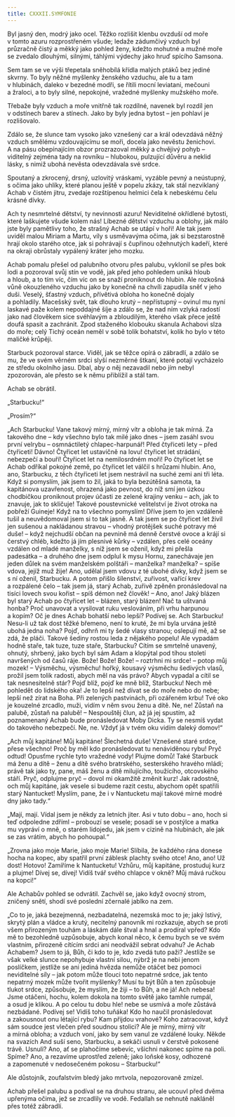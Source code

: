 ```yaml
---
title: CXXXII.SYMFONIE
---
```


Byl jasný den, modrý jako ocel. Těžko rozlišit klenbu ovzduší od moře v tomto azuru rozprostřeném všude; ledaže zádumčivý vzduch byl průzračně čistý a měkký jako pohled ženy, kdežto mohutné a mužné moře se zvedalo dlouhými, silnými, táhlými výdechy jako hruď spícího Samsona.

Sem tam se ve výši třepetala sněhobílá křídla malých ptáků bez jediné skvrny. To byly něžné myšlenky ženského vzduchu, ale tu a tam v hlubinách, daleko v bezedné modři, se řítili mocní leviatani, mečouni a žraloci, a to byly silné, nepokojné, vražedné myšlenky mužského moře.

Třebaže byly vzduch a moře vnitřně tak rozdílné, navenek byl rozdíl jen v odstínech barev a stínech. Jako by byly jedna bytost – jen pohlaví je rozlišovalo.

Zdálo se, že slunce tam vysoko jako vznešený car a král odevzdává něžný vzduch smělému vzdouvajícímu se moři, docela jako nevěstu ženichovi. A na pásu obepínajícím obzor prozrazoval měkký a chvějivý pohyb – viditelný zejména tady na rovníku – hlubokou, pulzující důvěru a neklid lásky, s nimiž ubohá nevěsta odevzdávala své srdce.

Spoutaný a zkrocený, drsný, uzlovitý vráskami, vyzáble pevný a neústupný, s očima jako uhlíky, které planou ještě v popelu zkázy, tak stál nezviklaný Achab v čistém jitru, zvedaje rozštípenou helmici čela k nebeskému čelu krásné dívky.

Ach ty nesmrtelné dětství, ty nevinnosti azuru! Neviditelné okřídlené bytosti, které laškujete všude kolem nás! Líbezné dětství vzduchu a oblohy, jak málo jste byly pamětlivy toho, že strašný Achab se utápí v hoři! Ale tak jsem uviděl malou Miriam a Martu, víly s usměvavýma očima, jak si bezstarostně hrají okolo starého otce, jak si pohrávají s čupřinou ožehnutých kadeří, které na okraji obrůstaly vypálený kráter jeho mozku.

Achab pomalu přešel od palubního otvoru přes palubu, vyklonil se přes bok lodi a pozoroval svůj stín ve vodě, jak před jeho pohledem uniká hloub a hloub, a to tím víc, čím víc on se snaží proniknout do hlubin. Ale rozkošná vůně okouzleného vzduchu jako by konečně na chvíli zapudila sněť v jeho duši. Veselý, šťastný vzduch, přívětivá obloha ho konečně dojaly a pohladily. Macešský svět, tak dlouho krutý – nepřístupný – ovinul mu nyní laskavé paže kolem nepoddajné šíje a zdálo se, že nad ním vzlyká radostí jako nad člověkem sice svéhlavým a zbloudilým, kterého však přece ještě doufá spasit a zachránit. Zpod staženého klobouku skanula Achabovi slza do moře; celý Tichý oceán neměl v sobě tolik bohatství, kolik ho bylo v této maličké krůpěji.

Starbuck pozoroval starce. Viděl, jak se těžce opírá o zábradlí, a zdálo se mu, že ve svém věrném srdci slyší nezměrné štkaní, které potají vycházelo ze středu okolního jasu. Dbal, aby o něj nezavadil nebo jím nebyl zpozorován, ale přesto se k němu přiblížil a stál tam.

Achab se obrátil.

„Starbucku!“

„Prosím?“

„Ach Starbucku! Vane takový mírný, mírný vítr a obloha je tak mírná. Za takového dne – kdy všechno bylo tak milé jako dnes – jsem zasáhl svou první velrybu – osmnáctiletý chlapec-harpunář! Před čtyřiceti lety – před čtyřiceti! Dávno! Čtyřicet let ustavičně na lovu! čtyřicet let strádání, nebezpečí a bouří! Čtyřicet let na nemilosrdném moři! Po čtyřicet let se Achab odříkal pokojné země, po čtyřicet let válčil s hrůzami hlubin. Ano, ano, Starbucku, z těch čtyřiceti let jsem nestrávil na suché zemi ani tři léta. Když si pomyslím, jak jsem to žil, jaká to byla bezútěšná samota, ta kapitánova uzavřenost, ohrazená jako pevnost, do níž smí jen úzkou chodbičkou proniknout projev účasti ze zelené krajiny venku – ach, jak to znavuje, jak to skličuje! Takové poustevnické velitelství je život otroka na pobřeží Guineje! Když na to všechno pomyslím! Dříve jsem to jen vzdáleně tušil a neuvědomoval jsem si to tak jasně. A tak jsem se po čtyřicet let živil jen sušenou a nakládanou stravou – vhodný protějšek suché potravy mé duše! – když nejchudší občan na pevnině má denně čerstvé ovoce a krájí si čerstvý chléb, kdežto já jím plesnivé kůrky – vzdálen, přes celé oceány vzdálen od mladé manželky, s níž jsem se oženil, když mi přešla padesátka – a druhého dne jsem odplul k mysu Hornu, zanechávaje jen jeden důlek na svém manželském polštáři – manželka? manželka? – spíše vdova, jejíž muž žije! Ano, udělal jsem vdovu z té ubohé dívky, když jsem se s ní oženil, Starbucku. A potom přišlo šílenství, zuřivost, vařící krev a rozpálené čelo – tak jsem já, starý Achab, zuřivě zpěněn pronásledoval na tisíci lovech svou kořist – spíš démon než člověk! – Ano, ano! Jaký blázen byl starý Achab po čtyřicet let – blázen, starý blázen! Nač ta uštvaná honba? Proč unavovat a vysilovat ruku veslováním, při vrhu harpunou a kopím? Oč je dnes Achab bohatší nebo lepší? Podívej se. Ach Starbucku! Nesu-li už tak dost těžké břemeno, není to kruté, že mi byla urvána ještě ubohá jedna noha? Pojď, odhrň mi ty šedé vlasy stranou; oslepují mě, až se zdá, že pláči. Takové šediny rostou leda z nějakého popelu! Ale vypadám hodně staře, tak tuze, tuze staře, Starbucku? Cítím se smrtelně unavený, ohnutý, shrbený, jako bych byl sám Adam a klopýtal pod tíhou století navršených od časů ráje. Bože! Bože! Bože! – roztrhni mi srdce! – potop můj mozek! – Výsměchu, výsměchu! hořký, kousavý výsměchu šedivých vlasů, prožil jsem tolik radosti, abych měl na vás právo? Abych vypadal a cítil se tak nesnesitelně stár? Pojď blíž, pojď ke mně blíž, Starbucku! Nech mě pohledět do lidského oka! Je to lepší než dívat se do moře nebo do nebe; lepší než zírat na Boha. Při zelených pastvinách, při ozářeném krbu! Tvé oko je kouzelné zrcadlo, muži, vidím v něm svou ženu a dítě. Ne, ne! Zůstaň na palubě, zůstaň na palubě! – Nespouštěj člun, až já jej spustím, až poznamenaný Achab bude pronásledovat Moby Dicka. Ty se nesmíš vydat do takového nebezpečí. Ne, ne. Vždyť já v tvém oku vidím daleký domov!“

„Ach můj kapitáne! Můj kapitáne! Šlechetná duše! Vznešené staré srdce, přese všechno! Proč by měl kdo pronásledovat tu nenáviděnou rybu! Pryč odtud! Opusťme rychle tyto vražedné vody! Plujme domů! Také Starbuck má ženu a dítě – ženu a dítě svého bratrského, sesterského hravého mládí; právě tak jako ty, pane, máš ženu a dítě milujícího, toužícího, otcovského stáří. Pryč, odplujme pryč – dovol mi okamžitě změnit kurz! Jak radostně, och můj kapitáne, jak vesele si budeme razit cestu, abychom opět spatřili starý Nantucket! Myslím, pane, že i v Nantucketu mají takové mírné modré dny jako tady.“

„Mají, mají. Vídal jsem je někdy za letních jiter. Asi v tuto dobu – ano, hoch si teď odpoledne zdříml – probouzí se vesele; posadí se v postýlce a matka mu vypráví o mně, o starém lidojedu, jak jsem v cizině na hlubinách, ale jak se zas vrátím, abych ho pohoupal.“

„Zrovna jako moje Marie, jako moje Marie! Slíbila, že každého rána donese hocha na kopec, aby spatřil první záblesk plachty svého otce! Ano, ano! Už dost! Hotovo! Zamíříme k Nantucketu! Vzhůru, můj kapitáne, prostuduj kurz a plujme! Dívej se, dívej! Vidíš tvář svého chlapce v okně? Můj mává ručkou na kopci!“

Ale Achabův pohled se odvrátil. Zachvěl se, jako když ovocný strom, zničený snětí, shodí své poslední zčernalé jablko na zem.

„Co to je, jaká bezejmenná, nezbadatelná, nezemská moc to je; jaký lstivý, skrytý plán a vládce a krutý, necitelný panovník mi rozkazuje, abych se proti všem přirozeným touhám a láskám dále štval a hnal a prodíral vpřed? Kdo mě to bezohledně uzpůsobuje, abych konal něco, k čemu bych se ve svém vlastním, přirozeně cítícím srdci ani neodvážil sebrat odvahu? Je Achab Achabem? Jsem to já, Bůh, či kdo to je, kdo zvedá tuto paži? Jestliže se však velké slunce nepohybuje vlastní silou, nýbrž je na nebi jenom poslíčkem, jestliže se ani jediná hvězda nemůže otáčet bez pomoci neviditelné síly – jak potom může tlouci toto nepatrné srdce, jak tento nepatrný mozek může tvořit myšlenky? Musí tu být Bůh a ten způsobuje tlukot srdce, způsobuje, že myslím, že žiji – to Bůh, a ne já! Ach nebesa! Jsme otáčeni, hochu, kolem dokola na tomto světě jako tamhle rumpál, a osud je klikou. A po celou tu dobu hle! nebe se usmívá a moře zůstává nezbádané. Podívej se! Vidíš toho tuňáka! Kdo ho naučil pronásledovat a zakousnout onu létající rybu? Kam přijdou vrahové? Koho zatracovat, když sám soudce jest vlečen před soudnou stolici? Ale je mírný, mírný vítr a mírná obloha; a vzduch voní, jako by sem vanul ze vzdálené louky. Někde na svazích And suší seno, Starbucku, a sekáči usnuli v čerstvě pokosené trávě. Usnuli? Ano, ať se plahočíme sebevíc, všichni nakonec spíme na poli. Spíme? Ano, a rezavíme uprostřed zeleně; jako loňské kosy, odhozené a zapomenuté v nedosečeném pokosu – Starbucku!“

Ale důstojník, zoufalstvím bledý jako mrtvola, nepozorovaně zmizel.

Achab přešel palubu a podíval se na druhou stranu, ale ucouvl před dvěma upřenýma očima, jež se zrcadlily ve vodě. Fedallah se nehnutě nakláněl přes totéž zábradlí.
